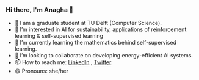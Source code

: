 ### Hi there, I'm Anagha 👋

- 🔭 I am a graduate student at TU Delft (Computer Science). 
- 👀 I’m interested in AI for sustainability, applications of reinforcement learning & self-supervised learning  
- 🌱 I’m currently learning the mathematics behind self-supervised learning.
- 👯 I’m looking to collaborate on developing energy-efficient AI systems. 
- 📫 How to reach me: [LinkedIn](linkedin.com/in/anaghamrajeev) , [Twitter](twitter.com/anaghamrajeev)
- 😄 Pronouns: she/her

<!--
**anaghamrajeev/anaghamrajeev** is a ✨ _special_ ✨ repository because its `README.md` (this file) appears on your GitHub profile.

Here are some ideas to get you started:->

- 🔭 I work as a Software Engineer at Shell to analyse and predict greenhouse gas emissions. 
- 🌱 I’m currently learning the mathematics behind self-supervised learning.
- 👯 I’m looking to collaborate on ...
- 🤔 I’m looking for help with ...
- 💬 Ask me about ...
- 📫 How to reach me: LinkedIn, Twitter
- 😄 Pronouns: she/her
- ⚡ Fun fact: ...
-
